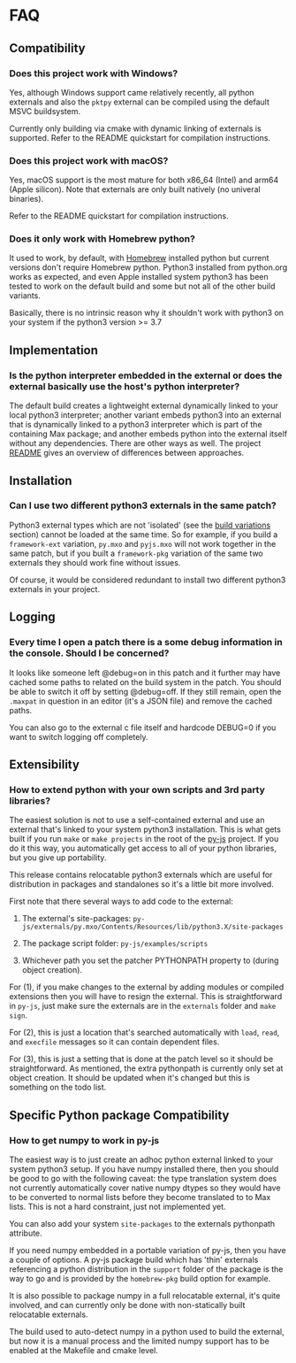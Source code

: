 
# FAQ

## Compatibility

### Does this project work with Windows?

Yes, although Windows support came relatively recently, all python externals and also the `pktpy` external can be compiled using the default MSVC buildsystem. 

Currently only building via cmake with dynamic linking of externals is supported. Refer to the README quickstart for compilation instructions.

### Does this project work with macOS?

Yes, macOS support is the most mature for both x86_64 (Intel) and arm64 (Apple silicon). Note that externals are only built natively (no univeral binaries).

Refer to the README quickstart for compilation instructions.

### Does it only work with Homebrew python?

It used to work, by default, with [Homebrew](https://brew.sh) installed python but current versions don't require Homebrew python. Python3 installed from python.org works as expected, and even Apple installed system python3 has been tested to work on the default build and some but not all of the other build variants.

Basically, there is no intrinsic reason why it shouldn't work with python3 on your system if the python3 version >= 3.7

## Implementation

### Is the python interpreter embedded in the external or does the external basically use the host's python interpreter?

The default build creates a lightweight external dynamically linked to your local python3 interpreter; another variant embeds python3 into an external that is dynamically linked to a python3 interpreter which is part of the containing Max package; and another embeds python into the external itself without any dependencies. There are other ways as well. The project [README](https://github.com/shakfu/py-js) gives an overview of differences between approaches.

## Installation

### Can I use two different python3 externals in the same patch?

Python3 external types which are not 'isolated' (see the [build variations](README.md#build-variations) section) cannot be loaded at the same time. So for example, if you build a `framework-ext` variation, `py.mxo` and `pyjs.mxo` will not work together in the same patch, but if you built a `framework-pkg` variation of the same two externals they should work fine without issues.

Of course, it would be considered redundant to install two different python3 externals in your project.

## Logging

### Every time I open a patch there is a some debug information in the console. Should I be concerned?

It looks like someone left @debug=on in this patch and it further may have cached some paths to related on the build system in the patch. You should be able to switch it off by setting @debug=off. If they still remain, open the `.maxpat` in question in an editor (it's a JSON file) and remove the cached paths.

You can also go to the external c file itself and hardcode DEBUG=0 if you want to switch logging off completely.

## Extensibility

### How to extend python with your own scripts and 3rd party libraries?

The easiest solution is not to use a self-contained external and use an external that's linked to your system python3 installation. This is what gets built if you run `make` or `make projects` in the root of the [py-js](https://github.com/shakfu/py-js) project. If you do it this way, you automatically get access to all of your python libraries, but you give up portability.

This release contains relocatable python3 externals which are useful for distribution in packages and standalones so it's a little bit more involved.

First note that there several ways to add code to the external:

1. The external's site-packages: `py-js/externals/py.mxo/Contents/Resources/lib/python3.X/site-packages`

2. The package script folder: `py-js/examples/scripts`

3. Whichever path you set the patcher PYTHONPATH property to (during object creation).

For (1), if you make changes to the external by adding modules or compiled extensions then you will have to resign the external. This is straightforward in `py-js`, just make sure the externals are in the `externals` folder and `make sign`.

For (2), this is just a location that's searched automatically with `load`, `read`, and `execfile` messages so it can contain dependent files.

For (3), this is just a setting that is done at the patch level so it should be straightforward. As mentioned, the extra pythonpath is currently only set at object creation. It should be updated when it's changed but this is something on the todo list.

## Specific Python package Compatibility

### How to get numpy to work in py-js

The easiest way is to just create an adhoc python external linked to your system python3 setup. If you have numpy installed there, then you should be good to go with the following caveat: the type translation system does not currently automatically cover native numpy dtypes so they would have to be converted to normal lists before they become translated to to Max lists. This is not a hard constraint, just not implemented yet.

You can also add your system `site-packages` to the externals pythonpath attribute.

If you need numpy embedded in a portable variation of py-js, then you have a couple of options. A py-js package build which has 'thin' externals referencing a python distribution in the `support` folder of the package is the way to go and is provided by the `homebrew-pkg` build option for example.

It is also possible to package numpy in a full relocatable external, it's quite involved, and can currently only be done with non-statically built relocatable externals.

The build used to auto-detect numpy in a python used to build the external, but now it is a manual process and the limited numpy support has to be enabled at the Makefile and cmake level.


